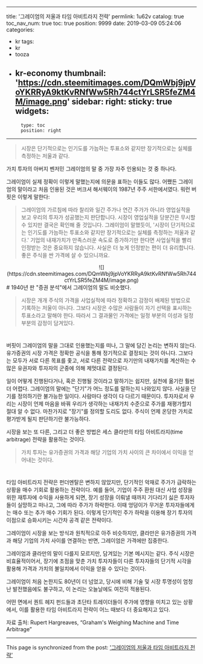 
---
title: '그레이엄의 저울과 타임 아비트라지 전략'
permlink: 1u62v
catalog: true
toc_nav_num: true
toc: true
position: 9999
date: 2019-03-09 05:24:06
categories:
- kr
tags:
- kr
- tooza
- kr-economy
thumbnail: 'https://cdn.steemitimages.com/DQmWbj9jpVoYKRRyA9ktKvRNfWw5Rh744ctYrLSR5feZM4M/image.png'
sidebar:
    right:
        sticky: true
widgets:
    -
        type: toc
        position: right
---


>시장은 단기적으로는 인기도를 가늠하는 투표소와 같지만 장기적으로는 실체를 측정하는 저울과 같다. 

가치 투자의 아버지 벤저민 그레이엄의 말 중 가장 자주 인용되는 것 중 하나다. 

그레이엄이 실제 정확이 이렇게 말했는지에 의문을 표하는 이들도 많다. 어쨌든 그레이엄의 말이라고 처음 인용된 것은 버크셔 해서웨이의 1987년 주주 서한에서였다. 워런 버핏은 이렇게 말한다:

>그레이엄의 가르침에 따라 찰리와 일간 주가나 연간 주가가 아니라 영업실적을 보고 우리의 투자가 성공했는지 판단합니다. 시장이 영업실적을 당분간은 무시할 수 있지만 결국은 확인해 줄 것입니다. 그레이엄이 말했듯이, '시장이 단기적으로는 인기도를 가늠하는 투표소와 같지만 장기적으로는 실체를 측정하는 저울과 같다.' 기업의 내재가치가 만족스러운 속도로 증가하기만 한다면 사업실적을 빨리 인정받는 것은 중요하지 않습니다. 사실은 더 늦게 인정받는 편이 더 유리합니다. 좋은 주식을 싼 가격에 살 수 있으니까요.
<center>
![](https://cdn.steemitimages.com/DQmWbj9jpVoYKRRyA9ktKvRNfWw5Rh744ctYrLSR5feZM4M/image.png)
</center>
#
1940년 판 "증권 분석"에서 그레이엄의 말도 비슷했다. 

>시장은 개개 주식의 가격을 사업실적에 따라 정확하고 감정이 배제된 방법으로 기록하는 저울이 아니다. 그보다 시장은 수많은 사람들이 자기 선택을 표시하는 투표소라고 말해야 한다. 따라서 그 결과물인 가격에는 일정 부분의 이성과 일정 부분의 감정이 담겨있다.
#
버핏이 그레이엄의 말을 그대로 인용했는지를 떠나, 그 말에 담긴 논리는 변하지 않는다. 유가증권의 시장 가격은 정확한 공식을 통해 정기적으로 결정되는 것이 아니다. 그보다는 모두가 서로 다른 목표를 좇고, 서로 다른 전략으로 자기만의 내재가치를 계산하는 수많은 유권자와 투자자의 군중에 의해 제멋대로 결정된다. 

일이 어떻게 진행된다거나, 혹은 진행될 것이라고 말하기는 쉽지만, 실천에 옮기란 훨씬 더 어렵다. 그레이엄의 말에는 "단기"가 어느 정도를 말하는지 나와있지 않다. 사실을 단기를 정의하기란 불가능한 일이다. 사람마다 생각이 다 다르기 때문이다. 투자자로서 우리는 시장이 언제 마음을 바꿔 우리가 생각하는 내재가치 수준으로 주가를 재평가할지 절대 알 수 없다. 마찬가지로 "장기"를 정의할 도리도 없다. 주식이 언제 온당한 가치로 평가받게 될지 판단하기란 불가능하다. 

시장을 보는 또 다른, 그리고 더 좋은 방법은 세스 클라만의 타임 아비트라지(time arbitrage) 전략을 활용하는 것이다. 

>가치 투자는 유가증권의 가격과 해당 기업의 가치 사이의 큰 차이에서 이익을 얻어내는 것이다.
#
타임 아비트라지 전략은 펀더멘탈은 변하지 않았지만, 단기적인 악재로 주가가 급락하는 상황을 매수 기회로 활용하는 전략이다. 예를 들어, 기업이 주주 환원 대신 사업 성장을 위한 재투자에 수익을 사용하게 되면, 장기 성장을 이뤄낼 때까지 기다리기 싫은 투자자들이 실망하고 떠나고, 그에 따라 주가가 하락한다. 이때 엉덩이가 무거운 투자자들에게는 매수 또는 추가 매수 기회가 된다. 이렇게 단기적인 주가 하락을 이용해 장기 투자의 이점으로 승화시키는 시간차 공격 같은 전략이다. 

그레이엄이 시장을 보는 방식과 원칙적으로 아주 비슷하지만, 클라만은 유가증권의 가격과 해당 기업의 가치 사이를 연결하는 반면, 그레이엄은 가격에만 집중한다. 

그레이엄과 클라만의 말이 다를지 모르지만, 담겨있는 기본 메시지는 같다. 주식 시장은 비효율적이어서, 장기에 초점을 맞춘 가치 투자자들이 다른 투자자들의 단기적 시각을 활용해 가격과 가치의 불일치에서 이익을 얻을 수 있다는 것이다. 

그레이엄이 처음 논한지도 80년이 더 넘었고, 당시에 비해 기술 및 시장 투명성이 엄청난 발전했음에도 불구하고, 이 논리는 오늘날에도 여전히 적용된다.

어떤 면에서 퀀트 헤지 펀드들과 초단타 트레이더들이 주가에 영향을 미치고 있는 상황에서, 이를 활용한 타임 아비트라지 전략이 어느 때보다 더 중요해지고 있다. 

자료 출처: Rupert Hargreaves, “Graham's Weighing Machine and Time Arbitrage”

- - -

This page is synchronized from the post: ['그레이엄의 저울과 타임 아비트라지 전략'](https://steemit.com/@pius.pius/1u62v)
